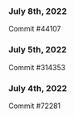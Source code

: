 ### July 8th, 2022

Commit #44107

### July 5th, 2022

Commit #314353


### July 4th, 2022

Commit #72281
